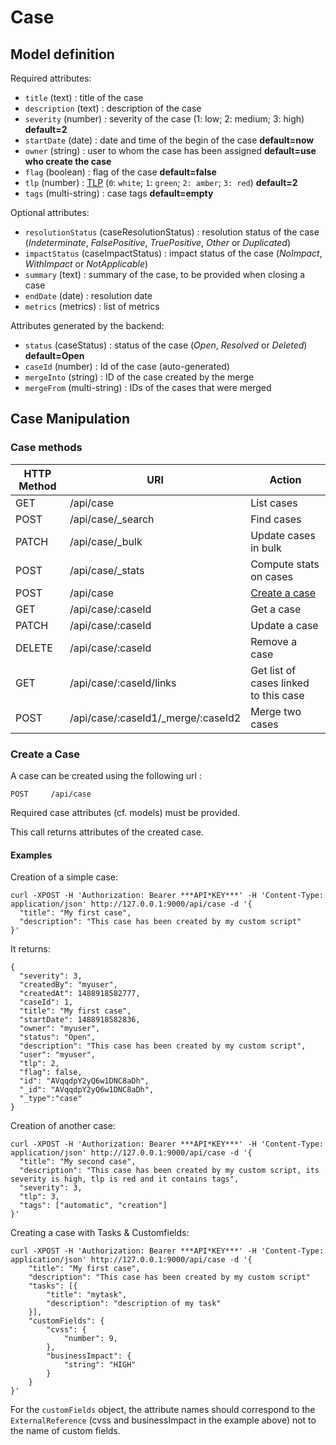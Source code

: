 # Case

## Model definition

Required attributes:
 - `title` (text) : title of the case
 - `description` (text) : description of the case
 - `severity` (number) : severity of the case (1: low; 2: medium; 3: high) **default=2**
 - `startDate` (date) : date and time of the begin of the case **default=now**
 - `owner` (string) : user to whom the case has been assigned **default=use who create the case**
 - `flag` (boolean) : flag of the case **default=false**
 - `tlp` (number) : [TLP](https://www.us-cert.gov/tlp) (`0`: `white`; `1`: `green`; `2: amber`;
 `3: red`) **default=2**
 - `tags` (multi-string) : case tags **default=empty**

Optional attributes:
 - `resolutionStatus` (caseResolutionStatus) : resolution status of the case (*Indeterminate*, *FalsePositive*,
 *TruePositive*, *Other* or *Duplicated*)
 - `impactStatus` (caseImpactStatus) : impact status of the case (*NoImpact*, *WithImpact* or *NotApplicable*)
 - `summary` (text) : summary of the case, to be provided when closing a case
 - `endDate` (date) : resolution date
 - `metrics` (metrics) : list of metrics

Attributes generated by the backend:
 - `status` (caseStatus) : status of the case (*Open*, *Resolved* or *Deleted*) **default=Open**
 - `caseId` (number) : Id of the case (auto-generated)
 - `mergeInto` (string) : ID of the case created by the merge
 - `mergeFrom` (multi-string) :  IDs of the cases that were merged

## Case Manipulation

### Case methods

|HTTP Method |URI                                     |Action                                |
|------------|----------------------------------------|--------------------------------------|
|GET         |/api/case                               |List cases                            |
|POST        |/api/case/_search                       |Find cases                            |
|PATCH       |/api/case/_bulk                         |Update cases in bulk                  |
|POST        |/api/case/_stats                        |Compute stats on cases                |
|POST        |/api/case                               |[Create a case](#create-a-case)       |
|GET         |/api/case/:caseId                       |Get a case                            |
|PATCH       |/api/case/:caseId                       |Update a case                         |
|DELETE      |/api/case/:caseId                       |Remove a case                         |
|GET         |/api/case/:caseId/links                 |Get list of cases linked to this case |
|POST        |/api/case/:caseId1/_merge/:caseId2      |Merge two cases                       |


### Create a Case

A case can be created using the following url :
```
POST     /api/case
```
Required case attributes (cf. models) must be provided.

This call returns attributes of the created case.

#### Examples
Creation of a simple case:
```
curl -XPOST -H 'Authorization: Bearer ***API*KEY***' -H 'Content-Type: application/json' http://127.0.0.1:9000/api/case -d '{
  "title": "My first case",
  "description": "This case has been created by my custom script"
}'
```
It returns:
```
{
  "severity": 3,
  "createdBy": "myuser",
  "createdAt": 1488918582777,
  "caseId": 1,
  "title": "My first case",
  "startDate": 1488918582836,
  "owner": "myuser",
  "status": "Open",
  "description": "This case has been created by my custom script",
  "user": "myuser",
  "tlp": 2,
  "flag": false,
  "id": "AVqqdpY2yQ6w1DNC8aDh",
  "_id": "AVqqdpY2yQ6w1DNC8aDh",
  "_type":"case"
}
```

Creation of another case:
```
curl -XPOST -H 'Authorization: Bearer ***API*KEY***' -H 'Content-Type: application/json' http://127.0.0.1:9000/api/case -d '{
  "title": "My second case",
  "description": "This case has been created by my custom script, its severity is high, tlp is red and it contains tags",
  "severity": 3,
  "tlp": 3,
  "tags": ["automatic", "creation"]
}'
```

Creating a case with Tasks & Customfields:
```
curl -XPOST -H 'Authorization: Bearer ***API*KEY***' -H 'Content-Type: application/json' http://127.0.0.1:9000/api/case -d '{
    "title": "My first case",
    "description": "This case has been created by my custom script"
    "tasks": [{
        "title": "mytask",
        "description": "description of my task"
    }],
    "customFields": {
        "cvss": {
            "number": 9,
        },
        "businessImpact": {
            "string": "HIGH"
        }
    }
}'
```
For the `customFields` object, the attribute names should correspond to the `ExternalReference` (cvss and businessImpact in the example above) not to the name of custom fields.
